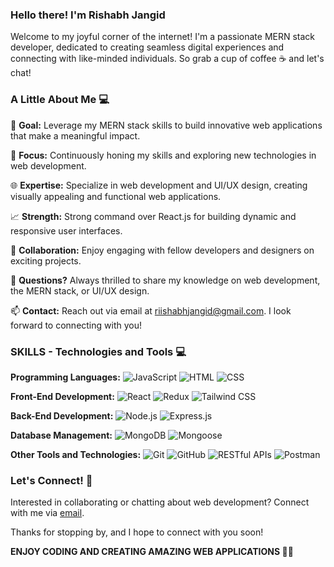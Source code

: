 ### Hello there! I'm Rishabh Jangid

Welcome to my joyful corner of the internet! I'm a passionate MERN stack developer, dedicated to creating seamless digital experiences and connecting with like-minded individuals. So grab a cup of coffee ☕ and let's chat!

### A Little About Me 💻

🚀 **Goal:** Leverage my MERN stack skills to build innovative web applications that make a meaningful impact.

💫 **Focus:** Continuously honing my skills and exploring new technologies in web development.

🌐 **Expertise:** Specialize in web development and UI/UX design, creating visually appealing and functional web applications.

📈 **Strength:** Strong command over React.js for building dynamic and responsive user interfaces.

🤝 **Collaboration:** Enjoy engaging with fellow developers and designers on exciting projects.

💬 **Questions?** Always thrilled to share my knowledge on web development, the MERN stack, or UI/UX design.

📫 **Contact:** Reach out via email at [riishabhjangid@gmail.com](mailto:riishabhjangid@gmail.com). I look forward to connecting with you!

### SKILLS - Technologies and Tools 💻

**Programming Languages:**
![JavaScript](https://img.shields.io/badge/JavaScript-F7DF1E?style=for-the-badge&logo=javascript&logoColor=black)
![HTML](https://img.shields.io/badge/HTML-E34F26?style=for-the-badge&logo=html5&logoColor=white)
![CSS](https://img.shields.io/badge/CSS-1572B6?style=for-the-badge&logo=css3&logoColor=white)

**Front-End Development:**
![React](https://img.shields.io/badge/React-61DAFB?style=for-the-badge&logo=react&logoColor=black)
![Redux](https://img.shields.io/badge/Redux-764ABC?style=for-the-badge&logo=redux&logoColor=white)
![Tailwind CSS](https://img.shields.io/badge/Tailwind_CSS-38B2AC?style=for-the-badge&logo=tailwind-css&logoColor=white)

**Back-End Development:**
![Node.js](https://img.shields.io/badge/Node.js-339933?style=for-the-badge&logo=node-dot-js&logoColor=white)
![Express.js](https://img.shields.io/badge/Express.js-000000?style=for-the-badge&logo=express&logoColor=white)

**Database Management:**
![MongoDB](https://img.shields.io/badge/MongoDB-47A248?style=for-the-badge&logo=mongodb&logoColor=white)
![Mongoose](https://img.shields.io/badge/Mongoose-880000?style=for-the-badge&logo=mongoose&logoColor=white)

**Other Tools and Technologies:**
![Git](https://img.shields.io/badge/Git-F05032?style=for-the-badge&logo=git&logoColor=white)
![GitHub](https://img.shields.io/badge/GitHub-181717?style=for-the-badge&logo=github&logoColor=white)
![RESTful APIs](https://img.shields.io/badge/RESTful_APIs-02569B?style=for-the-badge&logo=rest&logoColor=white)
![Postman](https://img.shields.io/badge/Postman-FF6C37?style=for-the-badge&logo=postman&logoColor=white)

### Let's Connect! 🤝

Interested in collaborating or chatting about web development? Connect with me via [email](mailto:riishabhjangid@gmail.com).

Thanks for stopping by, and I hope to connect with you soon!

**ENJOY CODING AND CREATING AMAZING WEB APPLICATIONS 🚀😎**
